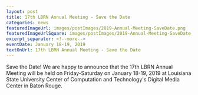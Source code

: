 ```yaml
--- 
layout: post
title: 17th LBRN Annual Meeting - Save the Date
categories: news
featuredImageUrl: images/postImages/2019-Annual-Meeting-SaveDate.png
featuredImageUrlSquare: images/postImages/2019-Annual-Meeting-SaveDate-thumb.png
excerpt_separator: <!--more-->
eventDate: January 18-19, 2019
textOnUrl: 17th LBRN Annual Meeting - Save the Date
--- 
```

<p>Save the Date! We are happy to announce that the 17th LBRN Annual Meeting will be held on Friday-Saturday on January 18-19, 2019 at Louisiana State University Center of Computation and Technology's Digital Media Center in Baton Rouge.</p>